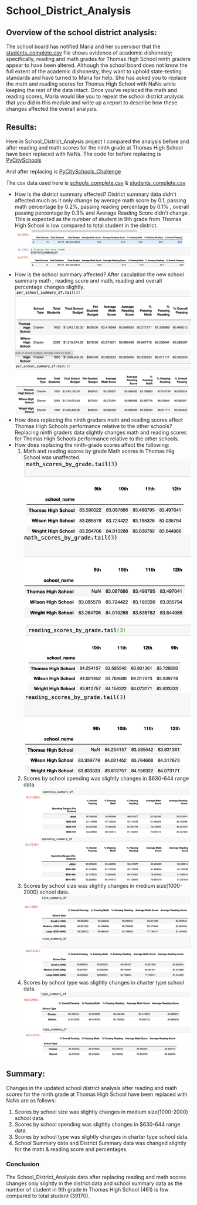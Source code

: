 # School_District_Analysis

## Overview of the school district analysis: 
The school board has notified Maria and her supervisor that the  [students_complete.csv]() file shows evidence of academic dishonesty; specifically, reading and math grades for Thomas High School ninth graders appear to have been altered. Although the school board does not know the full extent of the academic dishonesty, they want to uphold state-testing standards and have turned to Maria for help. She has asked you to replace the math and reading scores for Thomas High School with NaNs while keeping the rest of the data intact. Once you’ve replaced the math and reading scores, Maria would like you to repeat the school district analysis that you did in this module and write up a report to describe how these changes affected the overall analysis.

## Results: 

Here in School_District_Analysis project I compared the analysis before and after  reading and math scores for the ninth grade at Thomas High School have been replaced with NaNs. The code for before replacing is [PyCitySchools](https://github.com/NishatSultana3538/School_District_Analysis/blob/main/PyCitySchools.ipynb)
 
 And after replacing is [PyCitySchools_Challenge](https://github.com/NishatSultana3538/School_District_Analysis/blob/main/PyCitySchools_Challenge.ipynb)

The csv data used here is [schools_complete.csv](https://github.com/NishatSultana3538/School_District_Analysis/blob/main/Resources/schools_complete.csv) & 
[students_complete.csv](https://github.com/NishatSultana3538/School_District_Analysis/blob/main/Resources/students_complete.csv)

* How is the district summary affected? District summary data didn't affected much as it only change by average math score by 0.1, passing math percentage by 0.2%, passing reading percentage by 0.1% , overall passing percentage by 0.3%  and Average Reading Score  didn't change . This is expected as the number of student in 9th grade from Thomas High School is low compared to total student in the district. 
![district-summary-old](https://github.com/NishatSultana3538/School_District_Analysis/blob/main/analysis/District_summary_old.PNG)
![district-summary-new](https://github.com/NishatSultana3538/School_District_Analysis/blob/main/analysis/District_summary_new.png)
* How is the school summary affected? After caculation the new school summary math , reading score and math, reading and overall percentage changes slightly.
![school_summary](https://github.com/NishatSultana3538/School_District_Analysis/blob/main/analysis/school_summary_old.png)
![school_summary_new](https://github.com/NishatSultana3538/School_District_Analysis/blob/main/analysis/school_summary_new.png)
* How does replacing the ninth graders math and reading scores affect Thomas High Schools performance relative to the other schools?
Replacing ninth graders data slightly changes math and reading scores for Thomas High Schools performance relative to the other schools. 
* How does replacing the ninth-grade scores affect the following:
    1. Math and reading scores by grade
    Math scores in Thomas Hig School was unaffected.
    ![math-old](https://github.com/NishatSultana3538/School_District_Analysis/blob/main/analysis/math_old.png)
    ![math-new](https://github.com/NishatSultana3538/School_District_Analysis/blob/main/analysis/math_new.png)
    ![reading-old](https://github.com/NishatSultana3538/School_District_Analysis/blob/main/analysis/reading_old.png)
    ![reading-new](https://github.com/NishatSultana3538/School_District_Analysis/blob/main/analysis/reading_new.png)
    2. Scores by school spending was slightly changes in $630-644 range data.
    ![spending-old](https://github.com/NishatSultana3538/School_District_Analysis/blob/main/analysis/spending_summary-old.png)
    ![spending_new](https://github.com/NishatSultana3538/School_District_Analysis/blob/main/analysis/spending_summary_new.png)
    3. Scores by school size was slightly changes in medium size(1000-2000) school data.
    ![size_old](https://github.com/NishatSultana3538/School_District_Analysis/blob/main/analysis/size_summary_old.png)
    ![size_new](https://github.com/NishatSultana3538/School_District_Analysis/blob/main/analysis/size_summary_new.png)
    4. Scores by school type was slightly changes in charter type school data.
    ![type_old](https://github.com/NishatSultana3538/School_District_Analysis/blob/main/analysis/type_summary_old.png)
    ![type_new](https://github.com/NishatSultana3538/School_District_Analysis/blob/main/analysis/type_summary_new.png)

## Summary: 
Changes in the updated school district analysis after reading and math scores for the ninth grade at Thomas High School have been replaced with NaNs are as follows:

1. Scores by school size was slightly changes in medium size(1000-2000) school data. 
2. Scores by school spending was slightly changes in $630-644 range data. 
3. Scores by school type was slightly changes in charter type school data.
4. School Summary data and District Summary data was changed slightly for the math & reading score and percentages.

### Conclusion

The School_District_Analysis data after replacing reading and math scores changes only slightly in the district data and school summary data as the number of student in 9th grade in Thomas High School (461) is few compared to total student (39170).







